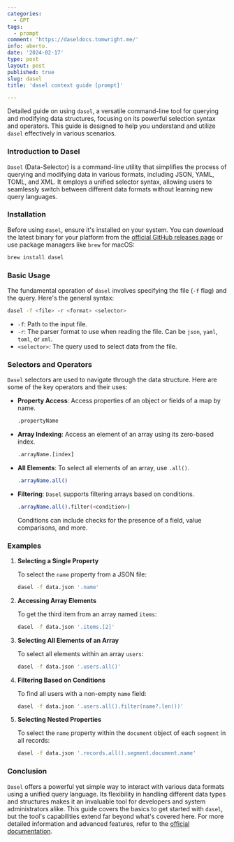 ```yaml
---
categories:
  - GPT
tags:
  - prompt
comment: 'https://daseldocs.tomwright.me/'
info: aberto.
date: '2024-02-17'
type: post
layout: post
published: true
slug: dasel
title: 'dasel context guide [prompt]'

---
```


Detailed guide on using `dasel`, a versatile command-line tool for querying and modifying data structures, focusing on its powerful selection syntax and operators. This guide is designed to help you understand and utilize `dasel` effectively in various scenarios.

### Introduction to Dasel

`Dasel` (Data-Selector) is a command-line utility that simplifies the process of querying and modifying data in various formats, including JSON, YAML, TOML, and XML. It employs a unified selector syntax, allowing users to seamlessly switch between different data formats without learning new query languages.

### Installation

Before using `dasel`, ensure it's installed on your system. You can download the latest binary for your platform from the [official GitHub releases page](https://github.com/TomWright/dasel/releases) or use package managers like `brew` for macOS:

```sh
brew install dasel
```

### Basic Usage

The fundamental operation of `dasel` involves specifying the file (`-f` flag) and the query. Here's the general syntax:

```sh
dasel -f <file> -r <format> <selector>
```

- `-f`: Path to the input file.
- `-r`: The parser format to use when reading the file. Can be `json`, `yaml`, `toml`, or `xml`.
- `<selector>`: The query used to select data from the file.

### Selectors and Operators

`Dasel` selectors are used to navigate through the data structure. Here are some of the key operators and their uses:

- **Property Access**: Access properties of an object or fields of a map by name.

  ```sh
  .propertyName
  ```

- **Array Indexing**: Access an element of an array using its zero-based index.

  ```sh
  .arrayName.[index]
  ```

- **All Elements**: To select all elements of an array, use `.all()`.

  ```sh
  .arrayName.all()
  ```

- **Filtering**: `Dasel` supports filtering arrays based on conditions.

  ```sh
  .arrayName.all().filter(<condition>)
  ```

  Conditions can include checks for the presence of a field, value comparisons, and more.

### Examples

1. **Selecting a Single Property**

   To select the `name` property from a JSON file:

   ```sh
   dasel -f data.json '.name'
   ```

2. **Accessing Array Elements**

   To get the third item from an array named `items`:

   ```sh
   dasel -f data.json '.items.[2]'
   ```

3. **Selecting All Elements of an Array**

   To select all elements within an array `users`:

   ```sh
   dasel -f data.json '.users.all()'
   ```

4. **Filtering Based on Conditions**

   To find all users with a non-empty `name` field:

   ```sh
   dasel -f data.json '.users.all().filter(name?.len())'
   ```

5. **Selecting Nested Properties**

   To select the `name` property within the `document` object of each `segment` in all records:

   ```sh
   dasel -f data.json '.records.all().segment.document.name'
   ```

### Conclusion

`Dasel` offers a powerful yet simple way to interact with various data formats using a unified query language. Its flexibility in handling different data types and structures makes it an invaluable tool for developers and system administrators alike. This guide covers the basics to get started with `dasel`, but the tool's capabilities extend far beyond what's covered here. For more detailed information and advanced features, refer to the [official documentation](https://daseldocs.tomwright.me/).
